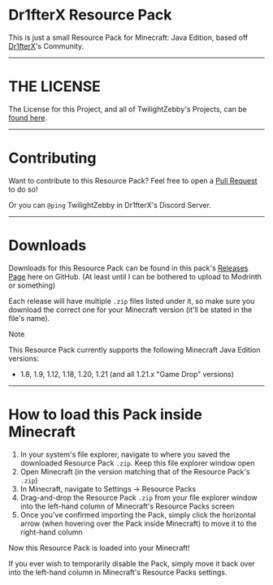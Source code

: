 # Dr1fterX Resource Pack

This is just a small Resource Pack for Minecraft: Java Edition, based off [Dr1fterX](https://twitch.tv/Dr1fterX)'s Community.

---

# THE LICENSE
The License for this Project, and all of TwilightZebby's Projects, can be [found here](https://github.com/TwilightZebby/license/blob/main/license.md).

---

# Contributing
Want to contribute to this Resource Pack? Feel free to open a [Pull Request](https://github.com/TwilightZebby/Dr1fterXMinecraftResourcePack/pulls) to do so!

Or you can `@ping` TwilightZebby in Dr1fterX's Discord Server.

---

# Downloads

Downloads for this Resource Pack can be found in this pack's [Releases Page](https://github.com/TwilightZebby/Dr1fterXMinecraftResourcePack/releases/latest) here on GitHub. (At least until I can be bothered to upload to Modrinth or something)

Each release will have multiple `.zip` files listed under it, so make sure you download the correct one for your Minecraft version (it'll be stated in the file's name).

> [!NOTE]
> This Resource Pack currently supports the following Minecraft Java Edition versions:
> - 1.8, 1.9, 1.12, 1.18, 1.20, 1.21 (and all 1.21.x "Game Drop" versions)

---

# How to load this Pack inside Minecraft

1. In your system's file explorer, navigate to where you saved the downloaded Resource Pack `.zip`. Keep this file explorer window open
2. Open Minecraft (in the version matching that of the Resource Pack's `.zip`)
3. In Minecraft, navigate to Settings -> Resource Packs
4. Drag-and-drop the Resource Pack `.zip` from your file explorer window into the left-hand column of Minecraft's Resource Packs screen
5. Once you've confirmed importing the Pack, simply click the horizontal arrow (when hovering over the Pack inside Minecraft) to move it to the right-hand column

Now this Resource Pack is loaded into your Minecraft!

If you ever wish to temporarily disable the Pack, simply move it back over into the left-hand column in Minecraft's Resource Packs settings.
